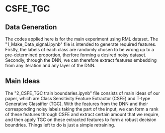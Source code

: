 # CSFE_TGC
## Data Generation
The codes applied here is for the main experiment using RML dataset. The "1_Make_Data_signal.ipynb" file is intended to generate required features. Firstly, the labels of each class are randomly chosen to be wrong up to a pre-determined proportion, therfore forming a desired noisy dataset. Secondly, through the DNN, we can therefore extract features embedding from any iteration and any layer of the DNN.

## Main Ideas
The "2_CSFE_TGC train boundaries.ipynb" file consists of main ideas of our paper, which are Class Sensitivity Feature Extractor (CSFE) and T-type Generative Classifier (TGC). With the features from the DNN and their corresponding noisy labels taking the part of the input, we can form a rank of these features through CSFE and extract certain amount that we require, and then apply TGC on these extracted features to form a robust decision boundries. Things left to do is just a simple retraining.
